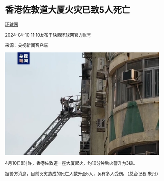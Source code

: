 # 香港佐敦道大厦火灾已致5人死亡

[](https://news.qq.com/omn/author/8QMf2Xtb6IUVuTrc)

[环球网](https://news.qq.com/omn/author/8QMf2Xtb6IUVuTrc)

2024-04-10 11:10发布于陕西环球网官方账号

来源：央视新闻客户端

![71a09f05c067c7501db90111d9b45a30.jpg](https://raw.githubusercontent.com/qqhsx/qqnews_image/main/2024/04/10/香港佐敦道大厦火灾已致5人死亡/71a09f05c067c7501db90111d9b45a30.jpg)

4月10日8时许，香港佐敦道一座大厦起火，约10分钟后火警升为3级。

据警方消息，目前火灾造成的死亡人数升至5人，另有多人受伤。（总台记者 朱丹）

